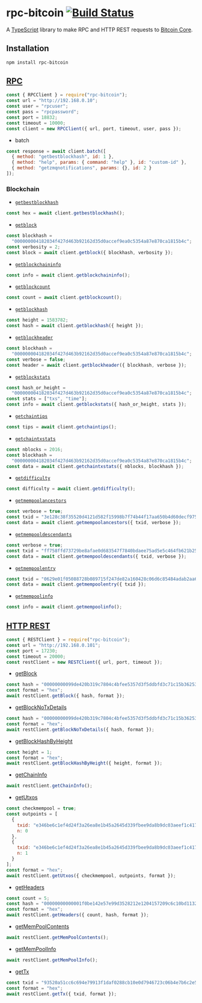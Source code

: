 # rpc-bitcoin [![Build Status](https://travis-ci.com/vansergen/rpc-bitcoin.svg?token=cg5dVMovG8Db6p5Qzzps&branch=master)](https://travis-ci.com/vansergen/rpc-bitcoin)

A [TypeScript](https://www.typescriptlang.org) library to make RPC and HTTP REST requests to [Bitcoin Core](https://bitcoin.org/en/bitcoin-core/).

## Installation

```bash
npm install rpc-bitcoin
```

## [RPC](https://bitcoin.org/en/developer-reference#remote-procedure-calls-rpcs)

```javascript
const { RPCClient } = require("rpc-bitcoin");
const url = "http://192.168.0.10";
const user = "rpcuser";
const pass = "rpcpassword";
const port = 18832;
const timeout = 10000;
const client = new RPCClient({ url, port, timeout, user, pass });
```

- batch

```javascript
const response = await client.batch([
  { method: "getbestblockhash", id: 1 },
  { method: "help", params: { command: "help" }, id: "custom-id" },
  { method: "getzmqnotifications", params: {}, id: 2 }
]);
```

### Blockchain

- [`getbestblockhash`](https://bitcoin.org/en/developer-reference#getbestblockhash)

```javascript
const hex = await client.getbestblockhash();
```

- [`getblock`](https://bitcoin.org/en/developer-reference#getblock)

```javascript
const blockhash =
  "000000004182034f427d463b92162d35d0accef9ea0c5354a87e870ca1815b4c";
const verbosity = 2;
const block = await client.getblock({ blockhash, verbosity });
```

- [`getblockchaininfo`](https://bitcoin.org/en/developer-reference#getblockchaininfo)

```javascript
const info = await client.getblockchaininfo();
```

- [`getblockcount`](https://bitcoin.org/en/developer-reference#getblockcount)

```javascript
const count = await client.getblockcount();
```

- [`getblockhash`](https://bitcoin.org/en/developer-reference#getblockhash)

```javascript
const height = 1583782;
const hash = await client.getblockhash({ height });
```

- [`getblockheader`](https://bitcoin.org/en/developer-reference#getblockheader)

```javascript
const blockhash =
  "000000004182034f427d463b92162d35d0accef9ea0c5354a87e870ca1815b4c";
const verbose = false;
const header = await client.getblockheader({ blockhash, verbose });
```

- [`getblockstats`](https://bitcoin.org/en/developer-reference#getblockstats)

```javascript
const hash_or_height =
  "000000004182034f427d463b92162d35d0accef9ea0c5354a87e870ca1815b4c";
const stats = ["txs", "time"];
const info = await client.getblockstats({ hash_or_height, stats });
```

- [`getchaintips`](https://bitcoin.org/en/developer-reference#getchaintips)

```javascript
const tips = await client.getchaintips();
```

- [`getchaintxstats`](https://bitcoin.org/en/developer-reference#getchaintxstats)

```javascript
const nblocks = 2016;
const blockhash =
  "000000004182034f427d463b92162d35d0accef9ea0c5354a87e870ca1815b4c";
const data = await client.getchaintxstats({ nblocks, blockhash });
```

- [`getdifficulty`](https://bitcoin.org/en/developer-reference#getdifficulty)

```javascript
const difficulty = await client.getdifficulty();
```

- [`getmempoolancestors`](https://bitcoin.org/en/developer-reference#getmempoolancestors)

```javascript
const verbose = true;
const txid = "3e128c38f35520d4121d582f15998b7f74b44f17aa650b4d60decf975e642b9a";
const data = await client.getmempoolancestors({ txid, verbose });
```

- [`getmempooldescendants`](https://bitcoin.org/en/developer-reference#getmempooldescendants)

```javascript
const verbose = true;
const txid = "ff758ffd73729be8afae0d683547f7840bdaee75ad5e5c464fb621b2509c366b";
const data = await client.getmempooldescendants({ txid, verbose });
```

- [`getmempoolentry`](https://bitcoin.org/en/developer-reference#getmempoolentry)

```javascript
const txid = "0629e01f05088728b089715f247de82a160428c06d6c85484adab2aa66574ace";
const data = await client.getmempoolentry({ txid });
```

- [`getmempoolinfo`](https://bitcoin.org/en/developer-reference#getmempoolinfo)

```javascript
const info = await client.getmempoolinfo();
```

## [HTTP REST](https://bitcoin.org/en/developer-reference#http-rest)

```javascript
const { RESTClient } = require("rpc-bitcoin");
const url = "http://192.168.0.101";
const port = 17230;
const timeout = 20000;
const restClient = new RESTClient({ url, port, timeout });
```

- [getBlock](https://bitcoin.org/en/developer-reference#get-block)

```javascript
const hash = "00000000099de420b319c7804c4bfee5357d3f5ddbfd3c71c15b3625347792bf";
const format = "hex";
await restClient.getBlock({ hash, format });
```

- [getBlockNoTxDetails](https://bitcoin.org/en/developer-reference#get-blocknotxdetails)

```javascript
const hash = "00000000099de420b319c7804c4bfee5357d3f5ddbfd3c71c15b3625347792bf";
const format = "hex";
await restClient.getBlockNoTxDetails({ hash, format });
```

- [getBlockHashByHeight](https://bitcoin.org/en/developer-reference#get-blockhashbyheight)

```javascript
const height = 1;
const format = "hex";
await restClient.getBlockHashByHeight({ height, format });
```

- [getChainInfo](https://bitcoin.org/en/developer-reference#get-chaininfo)

```javascript
await restClient.getChainInfo();
```

- [getUtxos](https://bitcoin.org/en/developer-reference#get-getutxos)

```javascript
const checkmempool = true;
const outpoints = [
  {
    txid: "e346be6c1ef4d24f3a26ea8e1b45a2645d339fbee9da8b9dc03aeef1c4179716",
    n: 0
  },
  {
    txid: "e346be6c1ef4d24f3a26ea8e1b45a2645d339fbee9da8b9dc03aeef1c4179716",
    n: 1
  }
];
const format = "hex";
await restClient.getUtxos({ checkmempool, outpoints, format });
```

- [getHeaders](https://bitcoin.org/en/developer-reference#get-headers)

```javascript
const count = 5;
const hash = "00000000000001f0be142e57e99d3528212e1204157209c6c10bd11326cc5b35";
const format = "hex";
await restClient.getHeaders({ count, hash, format });
```

- [getMemPoolContents](https://bitcoin.org/en/developer-reference#get-mempoolcontents)

```javascript
await restClient.getMemPoolContents();
```

- [getMemPoolInfo](https://bitcoin.org/en/developer-reference#get-mempoolinfo)

```javascript
await restClient.getMemPoolInfo();
```

- [getTx](https://bitcoin.org/en/developer-reference#get-tx)

```javascript
const txid = "93520a51cc6c694e79913f1daf0288cb10e0d7946723c06b4e7b6c2e5b057933";
const format = "hex";
await restClient.getTx({ txid, format });
```
